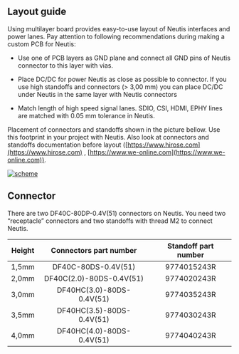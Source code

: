 ## Layout guide

Using multilayer board provides easy-to-use layout of Neutis interfaces
and power lanes. Pay attention to following recommendations during
making a custom PCB for Neutis:

- Use one of PCB layers as GND plane and connect all GND pins of Neutis
  connector to this layer with vias.

- Place DC/DC for power Neutis as close as possible to connector. If you
  use high standoffs and connectors (> 3,00 mm) you can place DC/DC
  under Neutis in the same layer with Neutis connectors

- Match length of high speed signal lanes. SDIO, CSI, HDMI, EPHY lines
  are matched with 0.05 mm tolerance in Neutis.

Placement of connectors and standoffs shown in the picture bellow. Use
this footprint in your project with Neutis.
Also look at connectors and standoffs documentation before layout
([https://www.hirose.com](https://www.hirose.com) ,
[https://www.we-online.com](https://www.we-online.com)).

<a href="../../img/hardware-integration/neutis_layout_guide.png" target="_blank"> ![scheme](../../img/hardware-integration/neutis_layout_guide.png)</a>

## Connector

There are two DF40C-80DP-0.4V(51) connectors on Neutis. You need two
“receptacle” connectors and two standoffs with thread M2 to connect
Neutis.

|Height|Connectors part number|Standoff part number|
|:--:|:--:|:--:|
|1,5mm|DF40C-80DS-0.4V(51)|9774015243R|
|2,0mm|DF40C(2.0)-80DS-0.4V(51)|9774020243R|
|3,0mm|DF40HC(3.0)-80DS-0.4V(51)|9774035243R|
|3,5mm|DF40HC(3.5)-80DS-0.4V(51)|9774030243R|
|4,0mm|DF40HC(4.0)-80DS-0.4V(51)|9774040243R|

